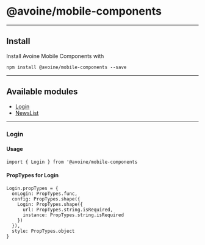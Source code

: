 # @avoine/mobile-components
---

## Install

Install Avoine Mobile Components with

`npm install @avoine/mobile-components --save`

---

## Available modules

  - [Login](https://github.com/AvoineOy/mobile-components/blob/master/Login/readme.md)
  - [NewsList](https://github.com/AvoineOy/mobile-components/blob/master/NewsList/readme.md)

---

### Login

#### Usage

`import { Login } from '@avoine/mobile-components`

#### PropTypes for Login

```
Login.propTypes = {
  onLogin: PropTypes.func,
  config: PropTypes.shape({
    Login: PropTypes.shape({
      url: PropTypes.string.isRequired,
      instance: PropTypes.string.isRequired
    })
  }),
  style: PropTypes.object
}
```
